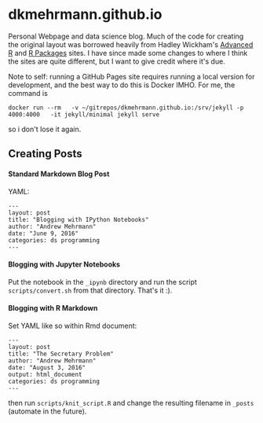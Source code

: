 # dkmehrmann.github.io

Personal Webpage and data science blog. Much of the code for creating the original layout was borrowed heavily from Hadley Wickham's [Advanced R](http://adv-r.had.co.nz/) and [R Packages](http://r-pkgs.had.co.nz/) sites. I have since made some changes to where I think the sites are quite different, but I want to give credit where it's due.

Note to self: running a GitHub Pages site requires running a local version for development, and the best way to do this is Docker IMHO. For me, the command is

```
docker run --rm   -v ~/gitrepos/dkmehrmann.github.io:/srv/jekyll -p 4000:4000   -it jekyll/minimal jekyll serve
```

so i don't lose it again.

## Creating Posts

#### Standard Markdown Blog Post

YAML:

```
---
layout: post
title: "Blogging with IPython Notebooks"
author: "Andrew Mehrmann"
date: "June 9, 2016"
categories: ds programming
---

```

#### Blogging with Jupyter Notebooks

Put the notebook in the `_ipynb` directory and run the script `scripts/convert.sh` from that directory. That's it :).

#### Blogging with R Markdown

Set YAML like so within Rmd document:

```
---
layout: post
title: "The Secretary Problem"
author: "Andrew Mehrmann"
date: "August 3, 2016"
output: html_document
categories: ds programming
---
```

then run `scripts/knit_script.R` and change the resulting filename in `_posts` (automate in the future).
